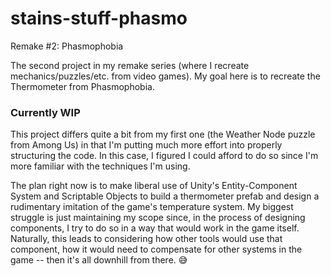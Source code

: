 # stains-stuff-phasmo
Remake #2: Phasmophobia

The second project in my remake series (where I recreate mechanics/puzzles/etc. from video games). My goal here is to recreate the Thermometer from Phasmophobia.

### **Currently WIP**

This project differs quite a bit from my first one (the Weather Node puzzle from Among Us) in that I'm putting much more effort into properly structuring the code. 
In this case, I figured I could afford to do so since I'm more familiar with the techniques I'm using.

The plan right now is to make liberal use of Unity's Entity-Component System and Scriptable Objects to build a thermometer prefab and design a rudimentary imitation 
of the game's temperature system. My biggest struggle is just maintaining my scope since, in the process of designing components, I try to do so in a way that would 
work in the game itself. Naturally, this leads to considering how other tools would use that component, how it would need to compensate for other systems in the 
game -- then it's all downhill from there. :sweat_smile:
